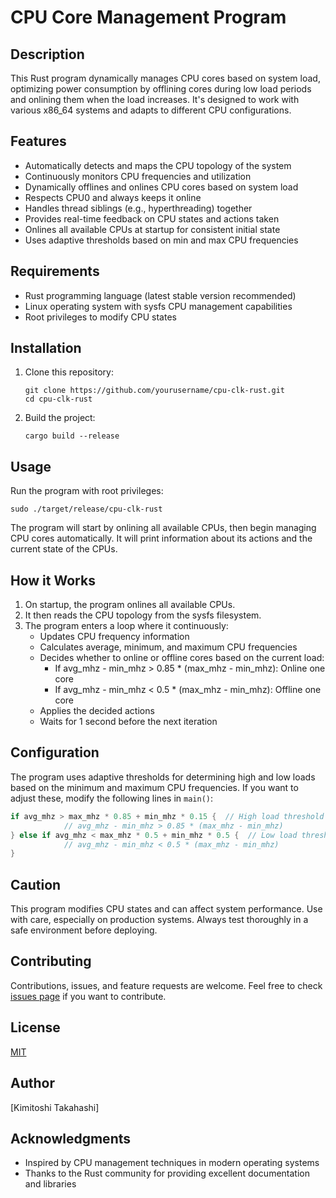 # CPU Core Management Program

## Description

This Rust program dynamically manages CPU cores based on system load, optimizing power consumption by offlining cores during low load periods and onlining them when the load increases. It's designed to work with various x86_64 systems and adapts to different CPU configurations.

## Features

- Automatically detects and maps the CPU topology of the system
- Continuously monitors CPU frequencies and utilization
- Dynamically offlines and onlines CPU cores based on system load
- Respects CPU0 and always keeps it online
- Handles thread siblings (e.g., hyperthreading) together
- Provides real-time feedback on CPU states and actions taken
- Onlines all available CPUs at startup for consistent initial state
- Uses adaptive thresholds based on min and max CPU frequencies

## Requirements

- Rust programming language (latest stable version recommended)
- Linux operating system with sysfs CPU management capabilities
- Root privileges to modify CPU states

## Installation

1. Clone this repository:
   ```
   git clone https://github.com/yourusername/cpu-clk-rust.git
   cd cpu-clk-rust
   ```

2. Build the project:
   ```
   cargo build --release
   ```

## Usage

Run the program with root privileges:

```
sudo ./target/release/cpu-clk-rust
```

The program will start by onlining all available CPUs, then begin managing CPU cores automatically. It will print information about its actions and the current state of the CPUs.

## How it Works

1. On startup, the program onlines all available CPUs.
2. It then reads the CPU topology from the sysfs filesystem.
3. The program enters a loop where it continuously:
   - Updates CPU frequency information
   - Calculates average, minimum, and maximum CPU frequencies
   - Decides whether to online or offline cores based on the current load:
     - If avg_mhz - min_mhz > 0.85 * (max_mhz - min_mhz): Online one core
     - If avg_mhz - min_mhz < 0.5 * (max_mhz - min_mhz): Offline one core
   - Applies the decided actions
   - Waits for 1 second before the next iteration

## Configuration

The program uses adaptive thresholds for determining high and low loads based on the minimum and maximum CPU frequencies. If you want to adjust these, modify the following lines in `main()`:

```rust
if avg_mhz > max_mhz * 0.85 + min_mhz * 0.15 {  // High load threshold
            // avg_mhz - min_mhz > 0.85 * (max_mhz - min_mhz)
} else if avg_mhz < max_mhz * 0.5 + min_mhz * 0.5 {  // Low load threshold
            // avg_mhz - min_mhz < 0.5 * (max_mhz - min_mhz)
}
```

## Caution

This program modifies CPU states and can affect system performance. Use with care, especially on production systems. Always test thoroughly in a safe environment before deploying.

## Contributing

Contributions, issues, and feature requests are welcome. Feel free to check [issues page](https://github.com/yourusername/cpu-clk-rust/issues) if you want to contribute.

## License

[MIT](https://choosealicense.com/licenses/mit/)

## Author

[Kimitoshi Takahashi]

## Acknowledgments

- Inspired by CPU management techniques in modern operating systems
- Thanks to the Rust community for providing excellent documentation and libraries
